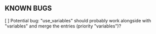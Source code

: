 ## KNOWN BUGS

[ ] Potential bug: "use_variables" should probably work alongside with "variables" and merge the entries (priority "variables")?

